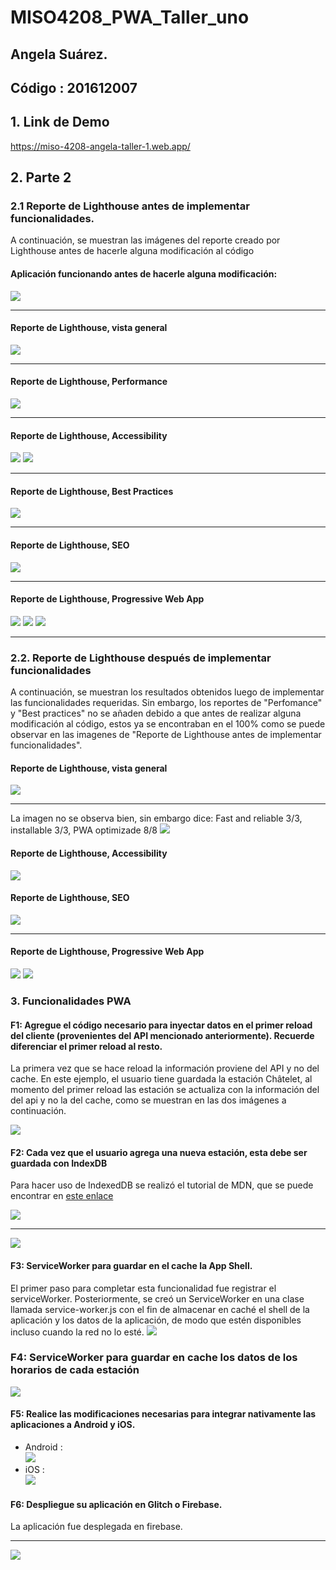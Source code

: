 # MISO4208_PWA_Taller_uno
## Angela Suárez.
## Código : 201612007

## 1. Link de Demo

https://miso-4208-angela-taller-1.web.app/

## 2. Parte 2

### 2.1 Reporte de Lighthouse antes de implementar funcionalidades.
A continuación, se muestran las imágenes del reporte creado por Lighthouse antes de hacerle alguna modificación al código

#### Aplicación funcionando antes de hacerle alguna modificación: 
![](https://github.com/amsuarezp18/MISO4208_PWA_Taller_uno/blob/master/support/Screenshot%20from%202020-08-19%2021-09-38.png)
***
#### Reporte de Lighthouse, vista general
![](https://github.com/amsuarezp18/MISO4208_PWA_Taller_uno/blob/master/support/Screenshot%20from%202020-08-19%2021-23-35.png)
***
#### Reporte de Lighthouse, Performance
![](https://github.com/amsuarezp18/MISO4208_PWA_Taller_uno/blob/master/support/Screenshot%20from%202020-08-19%2021-23-47.png)
***
#### Reporte de Lighthouse, Accessibility
![](https://github.com/amsuarezp18/MISO4208_PWA_Taller_uno/blob/master/support/Screenshot%20from%202020-08-19%2021-23-59.png)
![](https://github.com/amsuarezp18/MISO4208_PWA_Taller_uno/blob/master/support/Screenshot%20from%202020-08-19%2021-24-14.png)
***
#### Reporte de Lighthouse, Best Practices
![](https://github.com/amsuarezp18/MISO4208_PWA_Taller_uno/blob/master/support/Screenshot%20from%202020-08-19%2021-24-26.png)
***
#### Reporte de Lighthouse, SEO
![](https://github.com/amsuarezp18/MISO4208_PWA_Taller_uno/blob/master/support/Screenshot%20from%202020-08-19%2021-24-36.png)
***
#### Reporte de Lighthouse, Progressive Web App
![](https://github.com/amsuarezp18/MISO4208_PWA_Taller_uno/blob/master/support/Screenshot%20from%202020-08-19%2021-24-49.png)
![](https://github.com/amsuarezp18/MISO4208_PWA_Taller_uno/blob/master/support/Screenshot%20from%202020-08-19%2021-24-58.png)
![](https://github.com/amsuarezp18/MISO4208_PWA_Taller_uno/blob/master/support/Screenshot%20from%202020-08-19%2021-25-10.png)

***

### 2.2. Reporte de Lighthouse después de implementar funcionalidades
A continuación, se muestran los resultados obtenidos luego de implementar las funcionalidades requeridas. Sin embargo, los reportes de "Perfomance" y "Best practices" no se añaden debido a que antes de realizar alguna modificación al código, estos ya se encontraban en el 100% como se puede observar en las imagenes de "Reporte de Lighthouse antes de implementar funcionalidades".

#### Reporte de Lighthouse, vista general
![](https://github.com/amsuarezp18/MISO4208_PWA_Taller_uno/blob/master/support/Screenshot%20from%202020-08-21%2018-51-21.png)
***
La imagen no se observa bien, sin embargo dice: Fast and reliable 3/3, installable 3/3, PWA optimizade 8/8 
![](https://github.com/amsuarezp18/MISO4208_PWA_Taller_uno/blob/master/support/Screenshot%20from%202020-08-21%2018-53-24.png)
#### Reporte de Lighthouse, Accessibility
![](https://github.com/amsuarezp18/MISO4208_PWA_Taller_uno/blob/master/support/Screenshot%20from%202020-08-21%2018-59-36.png)

#### Reporte de Lighthouse, SEO
![](https://github.com/amsuarezp18/MISO4208_PWA_Taller_uno/blob/master/support/Screenshot%20from%202020-08-21%2017-40-47.png)
***
#### Reporte de Lighthouse, Progressive Web App
![](https://github.com/amsuarezp18/MISO4208_PWA_Taller_uno/blob/master/support/Screenshot%20from%202020-08-21%2018-51-47.png)
![](https://github.com/amsuarezp18/MISO4208_PWA_Taller_uno/blob/master/support/Screenshot%20from%202020-08-21%2018-51-39.png)


### 3. Funcionalidades PWA

#### F1: Agregue el código necesario para inyectar datos en el primer reload del cliente (provenientes del API mencionado anteriormente). Recuerde diferenciar el primer reload al resto.
La primera vez que se hace reload la información proviene del API y no del cache. En este ejemplo, el usuario tiene guardada la estación Châtelet, al momento del primer reload las estación se actualiza con la información del del api y no la del cache, como se muestran en las dos imágenes a continuación.<br>

![](https://github.com/amsuarezp18/MISO4208_PWA_Taller_uno/blob/master/support/Screenshot%20from%202020-08-21%2017-28-56.png)

#### F2: Cada vez que el usuario agrega una nueva estación, esta debe ser guardada con IndexDB
Para hacer uso de IndexedDB se realizó el tutorial de MDN, que se puede encontrar en [este enlace](https://developer.mozilla.org/en-US/docs/Web/API/IndexedDB_API/Using_IndexedDB)

![](https://github.com/amsuarezp18/MISO4208_PWA_Taller_uno/blob/master/support/prueba1.gif)
***
![](https://github.com/amsuarezp18/MISO4208_PWA_Taller_uno/blob/master/support/caindex.gif)

#### F3: ServiceWorker para guardar en el cache la App Shell.
El primer paso para completar esta funcionalidad fue registrar el serviceWorker. Posteriormente, se creó un ServiceWorker en una clase llamada service-worker.js con el fin de almacenar en caché el shell de la aplicación y los datos de la aplicación, de modo que estén disponibles incluso cuando la red no lo esté. 
![](https://github.com/amsuarezp18/MISO4208_PWA_Taller_uno/blob/master/support/cacheoff.gif)

### F4: ServiceWorker para guardar en cache los datos de los horarios de cada estación
![](https://github.com/amsuarezp18/MISO4208_PWA_Taller_uno/blob/master/support/final.gif)

#### F5: Realice las modificaciones necesarias para integrar nativamente las aplicaciones a Android y iOS.
* Android : <br>
![](https://github.com/amsuarezp18/MISO4208_PWA_Taller_uno/blob/master/support/android.jpg)
* iOS : <br>
![](https://github.com/amsuarezp18/MISO4208_PWA_Taller_uno/blob/master/support/Screenshot%20from%202020-08-21%2018-12-21.png)

#### F6: Despliegue su aplicación en Glitch o Firebase.
La aplicación fue desplegada en firebase.
***
![](https://github.com/amsuarezp18/MISO4208_PWA_Taller_uno/blob/master/support/Screenshot%20from%202020-08-21%2017-28-25.png)



